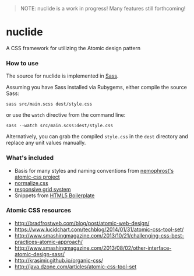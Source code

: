 > NOTE: nuclide is a work in progress! Many features still forthcoming!

# nuclide

A CSS framework for utilizing the Atomic design pattern

### How to use

The source for nuclide is implemented in [Sass](http://sass-lang.com/).

Assuming you have Sass installed via Rubygems, either compile the source Sass:

```
sass src/main.scss dest/style.css
```

or use the `watch` directive from the command line:

```
sass --watch src/main.scss:dest/style.css
```

Alternatively, you can grab the compiled `style.css` in the `dest` directory and
replace any unit values manually.

### What's included

- Basis for many styles and naming conventions from [nemophrost's atomic-css project](https://github.com/nemophrost/atomic-css)
- [normalize.css](https://github.com/necolas/normalize.css)
- [responsive grid system](http://responsive.gs/)
- Snippets from [HTML5 Boilerplate](http://html5boilerplate.com/)

### Atomic CSS resources

- http://bradfrostweb.com/blog/post/atomic-web-design/
- https://www.lucidchart.com/techblog/2014/01/31/atomic-css-tool-set/
- http://www.smashingmagazine.com/2013/10/21/challenging-css-best-practices-atomic-approach/
- http://www.smashingmagazine.com/2013/08/02/other-interface-atomic-design-sass/
- http://krasimir.github.io/organic-css/
- http://java.dzone.com/articles/atomic-css-tool-set
